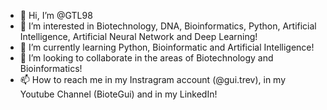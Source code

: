- 👋 Hi, I’m @GTL98
- 👀 I’m interested in Biotechnology, DNA, Bioinformatics, Python, Artificial Intelligence, Artificial Neural Network and Deep Learning!
- 🌱 I’m currently learning Python, Bioinformatic and Artificial Intelligence!
- 💞️ I’m looking to collaborate in the areas of Biotechnology and Bioinformatics!
- 📫 How to reach me in my Instragram account (@gui.trev), in my Youtube Channel (BioteGui) and in my LinkedIn!

<!---
GTL98/GTL98 is a ✨ special ✨ repository because its `README.md` (this file) appears on your GitHub profile.
You can click the Preview link to take a look at your changes.
--->
